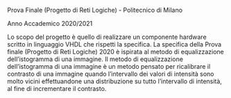 Prova Finale (Progetto di Reti Logiche) - Politecnico di Milano

Anno Accademico 2020/2021

Lo scopo del progetto è quello di realizzare un componente hardware scritto in linguaggio VHDL che rispetti la specifica.
La specifica della Prova finale (Progetto di Reti Logiche) 2020 è ispirata al metodo di equalizzazione dell’istogramma di una immagine.
Il metodo di equalizzazione dell’istogramma di una immagine è un metodo pensato per ricalibrare il contrasto di una immagine quando l’intervallo dei valori di intensità sono molto vicini effettuandone una distribuzione su tutto l’intervallo di intensità, al fine di incrementare il contrasto.
